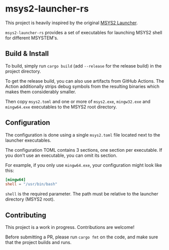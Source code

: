 # msys2-launcher-rs

This project is heavily inspired by the original [MSYS2 Launcher](https://github.com/msys2/msys2-launcher).

`msys2-launcher-rs` provides a set of executables for launching MSYS2 shell for different MSYSTEM's.

## Build & Install

To build, simply run `cargo build` (add `--release` for the release build) in the project directory.

To get the release build, you can also use artifacts from GitHub Actions. The Action additionally strips debug symbols from the resulting binaries which makes them considerably smaller.

Then copy `msys2.toml` and one or more of `msys2.exe`, `mingw32.exe` and `mingw64.exe` executables to the MSYS2 root directory.

## Configuration

The configuration is done using a single `msys2.toml` file located next to the launcher executables.

The configuration TOML contains 3 sections, one section per executable. If you don't use an executable, you can omit its section.

For example, if you only use `mingw64.exe`, your configuration might look like this:

```toml
[mingw64]
shell = "/usr/bin/bash"
```

`shell` is the required parameter. The path must be relative to the launcher directory (MSYS2 root).

## Contributing

This project is a work in progress. Contributions are welcome!

Before submitting a PR, please run `cargo fmt` on the code, and make sure that the project builds and runs.
